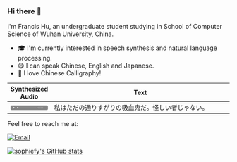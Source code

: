### Hi there 👋

I'm Francis Hu, an undergraduate student studying in School of Computer Science of Wuhan University, China.

- 🎓 I'm currently interested in speech synthesis and natural language processing.
- 😋 I can speak Chinese, English and Japanese.
- 🍵 I love Chinese Calligraphy!

<div align = "center">
<table style="width:100%">
  <thead>
    <tr>
      <th> Synthesized Audio  </th>
      <th width="550"> Text  </th>
    </tr>
  </thead>
  <tbody>
   <tr>
      <td align = "center">
      <a href="https://github.com/sophiefy/sophiefy/blob/main/intro_ja.wav" rel="nofollow">
            <img align="center" src="https://github.com/PaddlePaddle/PaddleSpeech/blob/develop/docs/images/audio_icon.png" width="200 style="max-width: 100%;"></a><br>
      </td>
      <td >私はただの通りすがりの吸血鬼だ。怪しい者じゃない。</td>
    </tr>
  </tbody>
</table>

</div>

Feel free to reach me at:

<p> 
  <a href="mailto:franciskomizu@gmail.com"> <img src="https://img.shields.io/badge/gmail-%23D14836.svg?&style=plastic&logo=gmail&logoColor=white" height="25px" alt="Email">
</p> 

[![sophiefy's GitHub stats](https://github-readme-stats.vercel.app/api?username=sophiefy&show_icons=true&theme=tokyonight)](https://github.com/sophiefy/github-readme-stats)
